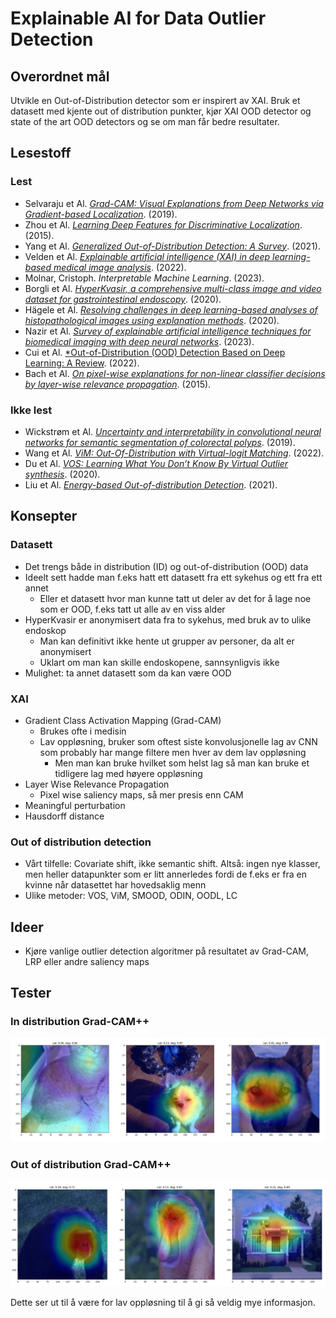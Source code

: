 # Explainable AI for Data Outlier Detection

## Overordnet mål

Utvikle en Out-of-Distribution detector som er inspirert av XAI. Bruk et datasett med kjente out of distribution punkter, kjør XAI OOD detector og state of the art OOD detectors og se om man får bedre resultater.

## Lesestoff

### Lest

- Selvaraju et Al. [*Grad-CAM: Visual Explanations from Deep Networks via Gradient-based Localization*](https://arxiv.org/pdf/1610.02391.pdf). (2019).
- Zhou et Al. [*Learning Deep Features for Discriminative Localization*](https://arxiv.org/pdf/1512.04150.pdf). (2015).
- Yang et Al. [*Generalized Out-of-Distribution Detection: A Survey*](https://arxiv.org/pdf/2110.11334.pdf). (2021).
- Velden et Al. [*Explainable artificial intelligence (XAI) in deep learning-based medical image analysis*](https://www.sciencedirect.com/science/article/pii/S1361841522001177#bib0252). (2022).
- Molnar, Cristoph. *Interpretable Machine Learning*. (2023).
- Borgli et Al. [*HyperKvasir, a comprehensive multi-class image and video dataset for gastrointestinal endoscopy*](https://www.nature.com/articles/s41597-020-00622-y). (2020).
- Hägele et Al. [*Resolving challenges in deep learning-based analyses of histopathological images using explanation methods*](https://www.nature.com/articles/s41598-020-62724-2.pdf). (2020).
- Nazir et Al. [*Survey of explainable artificial intelligence techniques for biomedical imaging with deep neural networks*](https://www.sciencedirect.com/science/article/pii/S0010482523001336?ref=cra_js_challenge&fr=RR-1). (2023).
- Cui et Al. [*Out-of-Distribution (OOD) Detection Based on Deep Learning: A Review](https://www.mdpi.com/2079-9292/11/21/3500). (2022).
- Bach et Al. [*On pixel-wise explanations for non-linear classifier decisions by layer-wise relevance propagation*](https://journals.plos.org/plosone/article/file?id=10.1371/journal.pone.0130140&type=printable). (2015).

### Ikke lest

- Wickstrøm et Al. [*Uncertainty and interpretability in convolutional neural networks for semantic segmentation of colorectal polyps*](https://www.sciencedirect.com/science/article/pii/S1361841519301574). (2019).
- Wang et Al. [*ViM: Out-Of-Distribution with Virtual-logit Matching*](https://arxiv.org/pdf/2203.10807.pdf). (2022).
- Du et Al. [*VOS: Learning What You Don’t Know By Virtual Outlier synthesis*](https://arxiv.org/pdf/2202.01197.pdf). (2020).
- Liu et Al. [*Energy-based Out-of-distribution Detection*](https://arxiv.org/pdf/2010.03759.pdf). (2021).


## Konsepter

### Datasett

- Det trengs både in distribution (ID) og out-of-distribution (OOD) data
- Ideelt sett hadde man f.eks hatt ett datasett fra ett sykehus og ett fra ett annet
    - Eller et datasett hvor man kunne tatt ut deler av det for å lage noe som er OOD, f.eks tatt ut alle av en viss alder
- HyperKvasir er anonymisert data fra to sykehus, med bruk av to ulike endoskop
    - Man kan definitivt ikke hente ut grupper av personer, da alt er anonymisert
    - Uklart om man kan skille endoskopene, sannsynligvis ikke
- Mulighet: ta annet datasett som da kan være OOD

### XAI

- Gradient Class Activation Mapping (Grad-CAM)
    - Brukes ofte i medisin
    - Lav oppløsning, bruker som oftest siste konvolusjonelle lag av CNN som probably har mange filtere men hver av dem lav oppløsning
        - Men man kan bruke hvilket som helst lag så man kan bruke et tidligere lag med høyere oppløsning
- Layer Wise Relevance Propagation
    - Pixel wise saliency maps, så mer presis enn CAM
- Meaningful perturbation
- Hausdorff distance

### Out of distribution detection

- Vårt tilfelle: Covariate shift, ikke semantic shift. Altså: ingen nye klasser, men heller datapunkter som er litt annerledes fordi de f.eks er fra en kvinne når datasettet har hovedsaklig menn
- Ulike metoder: VOS, ViM, SMOOD, ODIN, OODL, LC

## Ideer

- Kjøre vanlige outlier detection algoritmer på resultatet av Grad-CAM, LRP eller andre saliency maps

## Tester

### In distribution Grad-CAM++

![ID Grad-CAM](images/id.png)

### Out of distribution Grad-CAM++

![ID Grad-CAM](images/ood.png)

Dette ser ut til å være for lav oppløsning til å gi så veldig mye informasjon.
